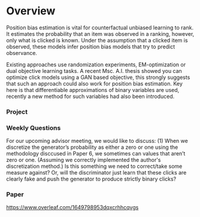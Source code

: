 # Overview #

Position bias estimation is vital for counterfactual unbiased 
learning to rank. It estimates the probability that an item was observed in 
a ranking, however, only what is clicked is known. Under the assumption 
that a clicked item is observed, these models infer position bias models that 
try to predict observance.

Existing approaches use randomization experiments, EM-optimization or dual objective learning tasks. 
A recent Msc. A.I. thesis showed you can optimize click models using a GAN based objective, 
this strongly suggests that such an approach could also work for position bias estimation. 
Key here is that differentiable approximations of binary variables are used, 
recently a new method for such variables had also been introduced.


### Project

### Weekly Questions
For our upcoming advisor meeting, we would like to discuss:
      (1)  When we discretize the generator’s probability as either a zero or one using the methodology disccused in 
      Paper 6, we sometimes can values that aren’t zero or one. (Assuming we correctly implemented the author's 
      discretization method.) Is this something we need to correct/take some measure against? Or, will the 
      discriminator just learn that these clicks are clearly fake and push the generator to produce strictly binary clicks?

### Paper

https://www.overleaf.com/1649798953dqxcrhhcqvgs
